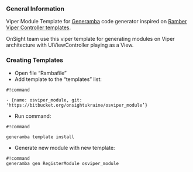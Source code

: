 ### General Information

Viper Module Template for [Generamba](https://github.com/rambler-digital-solutions/Generamba) code generator inspired on [Ramber Viper Controller templates](https://github.com/rambler-digital-solutions/generamba-catalog).

OnSight team use this viper template for generating modules on Viper architecture with UIViewController playing as a View.

### Creating Templates

- Open file “Rambafile”
- Add template to the “templates” list: 
```
#!command

- {name: osviper_module, git: 'https://bitbucket.org/onsightukraine/osviper_module’}
```
- Run command:
```
#!command

generamba template install
```
- Generate new module with new template:
```
#!command
generamba gen RegisterModule osviper_module
```
